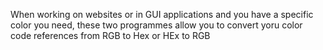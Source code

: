 When working on websites or in GUI applications and you have a specific color you need, these two programmes allow you to convert yoru color code references from RGB to Hex or HEx to RGB
